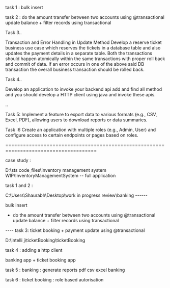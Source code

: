 task 1 :  bulk insert 

task 2 :  do  the amount transfer  between  two accounts  using @transactional  update balance 
             + filter records using transactional 


Task 3..

Transaction and Error Handling in Update Method
Develop a reserve ticket business use case which reserves the tickets in a database table and also updates the payment
 details in a separate table. Both the transactions should happen atomically within the same transactions with proper
 roll back and commit of data. 
 If an error occurs in one of the above said DB transaction the overall business transaction should be rolled back.
 
 
 Task 4..


Develop an application to invoke your backend api  add and find all method and you should develop a HTTP client using 
java and invoke these apis.

..


Task 5: Implement a feature to export data to various formats (e.g., CSV, Excel, PDF),
 allowing users to download reports or data summaries.
 


 
 Task :6
Create an application with multiple roles (e.g., Admin, User) and configure access to certain
 endpoints or pages based on roles.
 
 
 
 
 =====================================================================================



 

case study : 

D:\sts code_files\inventory management system   WIP\InventoryManagementSystem -- full application



task 1 and 2 : 

C:\Users\Shaurabh\Desktop\work in progress review\banking ------


 bulk insert 
   +  do  the amount transfer  between  two accounts  using @transactional  update balance 
             + filter records using transactional 





---- task 3:  ticket booking + payment update  using @transactional

D:\intelli j\ticketBooking\ticketBooking


task 4 : adding a http client

banking app + ticket booking app 



task 5 :   banking :  generate reports  pdf csv excel banking 

task 6 :   ticket booking : role based autorisation 




 
